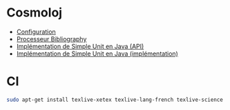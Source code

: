 # Cosmoloj

* [Configuration](configuration/)
* [Processeur Bibliography](processor-bibliography/)
* [Implémentation de Simple Unit en Java (API)](unit-simple-api/)
* [Implémentation de Simple Unit en Java (implémentation)](unit-simple-impl/)

# CI

```bash
sudo apt-get install texlive-xetex texlive-lang-french texlive-science
```

